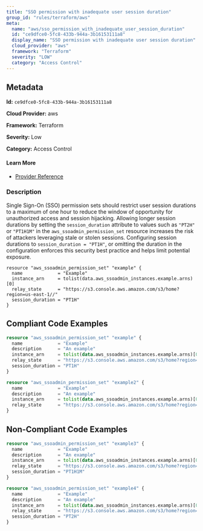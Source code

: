 ```yaml
---
title: "SSO permission with inadequate user session duration"
group_id: "rules/terraform/aws"
meta:
  name: "aws/sso_permission_with_inadequate_user_session_duration"
  id: "ce9dfce0-5fc8-433b-944a-3b16153111a8"
  display_name: "SSO permission with inadequate user session duration"
  cloud_provider: "aws"
  framework: "Terraform"
  severity: "LOW"
  category: "Access Control"
---
```

## Metadata

**Id:** `ce9dfce0-5fc8-433b-944a-3b16153111a8`

**Cloud Provider:** aws

**Framework:** Terraform

**Severity:** Low

**Category:** Access Control

#### Learn More

 - [Provider Reference](https://registry.terraform.io/providers/hashicorp/aws/latest/docs/resources/ssoadmin_permission_set)

### Description

 Single Sign-On (SSO) permission sets should restrict user session durations to a maximum of one hour to reduce the window of opportunity for unauthorized access and session hijacking. Allowing longer session durations by setting the `session_duration` attribute to values such as `"PT2H"` or `"PT1H1M"` in the `aws_ssoadmin_permission_set` resource increases the risk of attackers leveraging stale or stolen sessions. Configuring session durations to `session_duration = "PT1H"`, or omitting the duration in the configuration enforces this security best practice and helps limit potential exposure.

```
resource "aws_ssoadmin_permission_set" "example" {
  name             = "Example"
  instance_arn     = tolist(data.aws_ssoadmin_instances.example.arns)[0]
  relay_state      = "https://s3.console.aws.amazon.com/s3/home?region=us-east-1//"
  session_duration = "PT1H"
}
```


## Compliant Code Examples
```tf
resource "aws_ssoadmin_permission_set" "example" {
  name             = "Example"
  description      = "An example"
  instance_arn     = tolist(data.aws_ssoadmin_instances.example.arns)[0]
  relay_state      = "https://s3.console.aws.amazon.com/s3/home?region=us-east-1#"
  session_duration = "PT1H"
}

resource "aws_ssoadmin_permission_set" "example2" {
  name             = "Example"
  description      = "An example"
  instance_arn     = tolist(data.aws_ssoadmin_instances.example.arns)[0]
  relay_state      = "https://s3.console.aws.amazon.com/s3/home?region=us-east-1#"
}


```
## Non-Compliant Code Examples
```tf
resource "aws_ssoadmin_permission_set" "example3" {
  name             = "Example"
  description      = "An example"
  instance_arn     = tolist(data.aws_ssoadmin_instances.example.arns)[0]
  relay_state      = "https://s3.console.aws.amazon.com/s3/home?region=us-east-1#"
  session_duration = "PT1H1M"
}

resource "aws_ssoadmin_permission_set" "example4" {
  name             = "Example"
  description      = "An example"
  instance_arn     = tolist(data.aws_ssoadmin_instances.example.arns)[0]
  relay_state      = "https://s3.console.aws.amazon.com/s3/home?region=us-east-1#"
  session_duration = "PT2H"
}

```